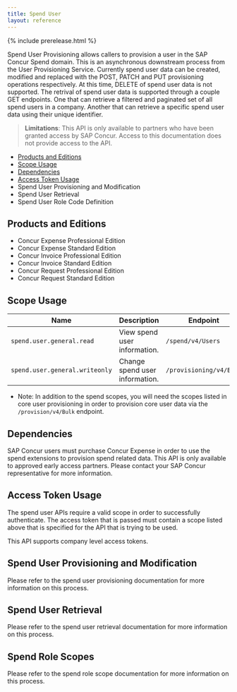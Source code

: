 ```yaml
---
title: Spend User
layout: reference
---
```


{% include prerelease.html %}

Spend User Provisioning allows callers to provision a user in the SAP Concur Spend domain. This is an asynchronous downstream process from the User Provisioning Service. Currently spend user data can be created, modified and replaced with the POST, PATCH and PUT provisioning operations respectively. At this time, DELETE of spend user data is not supported. The retrival of spend user data is supported through a couple GET endpoints. One that can retrieve a filtered and paginated set of all spend users in a company. Another that can retrieve a specific spend user data using their unique identifier.

> **Limitations**: This API is only available to partners who have been granted access by SAP Concur. Access to this documentation does not provide access to the API.

- [Products and Editions](#products-editions)
- [Scope Usage](#scope-usage)
- [Dependencies](#dependencies)
- [Access Token Usage](#access-token-usage)
- Spend User Provisioning and Modification
- Spend User Retrieval
- Spend User Role Code Definition

## <a name="products-editions"></a>Products and Editions

- Concur Expense Professional Edition
- Concur Expense Standard Edition
- Concur Invoice Professional Edition
- Concur Invoice Standard Edition
- Concur Request Professional Edition
- Concur Request Standard Edition

## <a name="scope-usage"></a>Scope Usage

| Name                           | Description                    | Endpoint                |
| ------------------------------ | ------------------------------ | ----------------------- |
| `spend.user.general.read`      | View spend user information.   | `/spend/v4/Users`       |
| `spend.user.general.writeonly` | Change spend user information. | `/provisioning/v4/Bulk` |

- Note: In addition to the spend scopes, you will need the scopes listed in core user provisioning in order to provision core user data via the `/provision/v4/Bulk` endpoint.

## <a name="dependencies"></a>Dependencies

SAP Concur users must purchase Concur Expense in order to use the spend extensions to provision spend related data. This API is only available to approved early access partners. Please contact your SAP Concur representative for more information.

## <a name="access-token-usage"></a>Access Token Usage

The spend user APIs require a valid scope in order to successfully authenticate. The access token that is passed must contain a scope listed above that is specified for the API that is trying to be used.

This API supports company level access tokens.

## <a name="spend-user-provisioning"></a>Spend User Provisioning and Modification

Please refer to the spend user provisioning documentation for more information on this process.

## <a name="spend-user-retrieval"></a>Spend User Retrieval

Please refer to the spend user retrieval documentation for more information on this process.

## <a name="spend-role-scopes"></a>Spend Role Scopes

Please refer to the spend role scope documentation for more information on this process.
